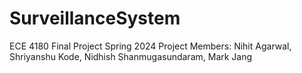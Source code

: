 # SurveillanceSystem
ECE 4180 Final Project Spring 2024
Project Members: Nihit Agarwal, Shriyanshu Kode, Nidhish Shanmugasundaram, Mark Jang
